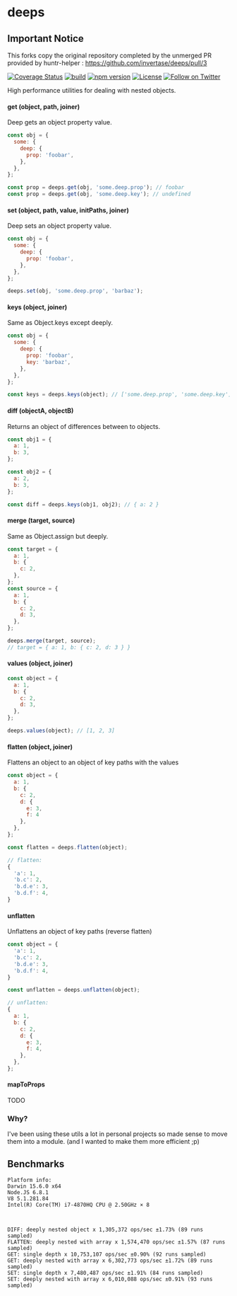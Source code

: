 # deeps

## Important Notice

This forks copy the original repository completed by the unmerged PR provided by huntr-helper : https://github.com/invertase/deeps/pull/3

[![Coverage Status](https://coveralls.io/repos/github/Salakar/deeps/badge.svg?branch=master)](https://coveralls.io/github/Salakar/deeps?branch=master)
[![build](https://travis-ci.org/Salakar/deeps.svg)](https://travis-ci.org/Salakar/deeps)
[![npm version](https://img.shields.io/npm/v/deeps.svg)](https://www.npmjs.com/package/deeps)
[![License](https://img.shields.io/npm/l/deeps.svg)](/LICENSE)
<a href="https://twitter.com/mikediarmid"><img src="https://img.shields.io/twitter/follow/mikediarmid.svg?style=social&label=Follow" alt="Follow on Twitter"></a>


High performance utilities for dealing with nested objects.

#### get (object, path, joiner)

Deep gets an object property value.

```js
const obj = {
  some: {
    deep: {
      prop: 'foobar',
    },
  },
};

const prop = deeps.get(obj, 'some.deep.prop'); // foobar
const prop = deeps.get(obj, 'some.deep.key'); // undefined
```

#### set (object, path, value, initPaths, joiner)

Deep sets an object property value.

```js
const obj = {
  some: {
    deep: {
      prop: 'foobar',
    },
  },
};

deeps.set(obj, 'some.deep.prop', 'barbaz');
```

#### keys (object, joiner)

Same as Object.keys except deeply.

```js
const obj = {
  some: {
    deep: {
      prop: 'foobar',
      key: 'barbaz',
    },
  },
};

const keys = deeps.keys(object); // ['some.deep.prop', 'some.deep.key']
```

#### diff (objectA, objectB)

Returns an object of differences between to objects.

```js
const obj1 = {
  a: 1,
  b: 3,
};

const obj2 = {
  a: 2,
  b: 3,
};

const diff = deeps.keys(obj1, obj2); // { a: 2 }
```

#### merge (target, source)

Same as Object.assign but deeply.

```js
const target = {
  a: 1,
  b: {
    c: 2,
  },
};
const source = {
  a: 1,
  b: {
    c: 2,
    d: 3,
  },
};

deeps.merge(target, source);
// target = { a: 1, b: { c: 2, d: 3 } }
```

#### values (object, joiner)

```js
const object = {
  a: 1,
  b: {
    c: 2,
    d: 3,
  },
};

deeps.values(object); // [1, 2, 3]
```

#### flatten (object, joiner)

Flattens an object to an object of key paths with the values

```js
const object = {
  a: 1,
  b: {
    c: 2,
    d: {
      e: 3,
      f: 4
    },
  },
};

const flatten = deeps.flatten(object);

// flatten:
{
  'a': 1,
  'b.c': 2,
  'b.d.e': 3,
  'b.d.f': 4,
}

```

#### unflatten

Unflattens an object of key paths (reverse flatten)

```js
const object = {
  'a': 1,
  'b.c': 2,
  'b.d.e': 3,
  'b.d.f': 4,
}

const unflatten = deeps.unflatten(object);

// unflatten:
{
  a: 1,
  b: {
    c: 2,
    d: {
      e: 3,
      f: 4,
    },
  },
};
```

#### mapToProps

TODO

### Why?

I've been using these utils a lot in personal projects so made sense to move them into a module. (and I wanted to make them more efficient ;p)

## Benchmarks
    Platform info:
    Darwin 15.6.0 x64
    Node.JS 6.8.1
    V8 5.1.281.84
    Intel(R) Core(TM) i7-4870HQ CPU @ 2.50GHz × 8



    DIFF: deeply nested object x 1,305,372 ops/sec ±1.73% (89 runs sampled)
    FLATTEN: deeply nested with array x 1,574,470 ops/sec ±1.57% (87 runs sampled)
    GET: single depth x 10,753,107 ops/sec ±0.90% (92 runs sampled)
    GET: deeply nested with array x 6,302,773 ops/sec ±1.72% (89 runs sampled)
    SET: single depth x 7,480,487 ops/sec ±1.91% (84 runs sampled)
    SET: deeply nested with array x 6,010,088 ops/sec ±0.91% (93 runs sampled)

